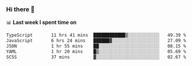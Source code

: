 ### Hi there 👋

<!--
**DBvc/DBvc** is a ✨ _special_ ✨ repository because its `README.md` (this file) appears on your GitHub profile.

Here are some ideas to get you started:

- 🔭 I’m currently working on ...
- 🌱 I’m currently learning ...
- 👯 I’m looking to collaborate on ...
- 🤔 I’m looking for help with ...
- 💬 Ask me about ...
- 📫 How to reach me: ...
- 😄 Pronouns: ...
- ⚡ Fun fact: ...
-->

📊 **Last week I spent time on**
<!--START_SECTION:waka-->

```txt
TypeScript       11 hrs 41 mins  ████████████▒░░░░░░░░░░░░   49.39 %
JavaScript       6 hrs 24 mins   ██████▓░░░░░░░░░░░░░░░░░░   27.09 %
JSON             1 hr 55 mins    ██░░░░░░░░░░░░░░░░░░░░░░░   08.15 %
YAML             1 hr 20 mins    █▒░░░░░░░░░░░░░░░░░░░░░░░   05.69 %
SCSS             37 mins         ▓░░░░░░░░░░░░░░░░░░░░░░░░   02.67 %
```

<!--END_SECTION:waka-->
